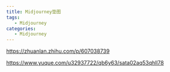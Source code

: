 ```yaml
---
title: Midjourney垫图
tags:
   - Midjourney
categories:
   - Midjourney
---
```






https://zhuanlan.zhihu.com/p/607038739

https://www.yuque.com/u32937722/qb6y63/sata02aq53qhll78

